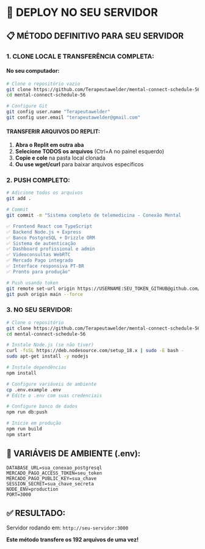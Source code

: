 # 🚀 DEPLOY NO SEU SERVIDOR

## 📋 MÉTODO DEFINITIVO PARA SEU SERVIDOR

### **1. CLONE LOCAL E TRANSFERÊNCIA COMPLETA:**

#### **No seu computador:**
```bash
# Clone o repositório vazio
git clone https://github.com/Terapeutawelder/mental-connect-schedule-56.git
cd mental-connect-schedule-56

# Configure Git
git config user.name "Terapeutawelder"
git config user.email "terapeutawelder@gmail.com"
```

#### **TRANSFERIR ARQUIVOS DO REPLIT:**
1. **Abra o Replit em outra aba**
2. **Selecione TODOS os arquivos** (Ctrl+A no painel esquerdo)
3. **Copie e cole** na pasta local clonada
4. **Ou use wget/curl** para baixar arquivos específicos

### **2. PUSH COMPLETO:**
```bash
# Adicione todos os arquivos
git add .

# Commit
git commit -m "Sistema completo de telemedicina - Conexão Mental

✅ Frontend React com TypeScript
✅ Backend Node.js + Express
✅ Banco PostgreSQL + Drizzle ORM
✅ Sistema de autenticação
✅ Dashboard profissional e admin
✅ Videoconsultas WebRTC
✅ Mercado Pago integrado
✅ Interface responsiva PT-BR
✅ Pronto para produção"

# Push usando token
git remote set-url origin https://USERNAME:SEU_TOKEN_GITHUB@github.com/USERNAME/REPOSITORY_NAME.git
git push origin main --force
```

### **3. NO SEU SERVIDOR:**
```bash
# Clone o repositório
git clone https://github.com/Terapeutawelder/mental-connect-schedule-56.git
cd mental-connect-schedule-56

# Instale Node.js (se não tiver)
curl -fsSL https://deb.nodesource.com/setup_18.x | sudo -E bash -
sudo apt-get install -y nodejs

# Instale dependências
npm install

# Configure variáveis de ambiente
cp .env.example .env
# Edite o .env com suas credenciais

# Configure banco de dados
npm run db:push

# Inicie em produção
npm run build
npm start
```

## 🔧 **VARIÁVEIS DE AMBIENTE (.env):**
```
DATABASE_URL=sua_conexao_postgresql
MERCADO_PAGO_ACCESS_TOKEN=seu_token
MERCADO_PAGO_PUBLIC_KEY=sua_chave
SESSION_SECRET=sua_chave_secreta
NODE_ENV=production
PORT=3000
```

## ✅ **RESULTADO:**
Servidor rodando em: `http://seu-servidor:3000`

**Este método transfere os 192 arquivos de uma vez!**
